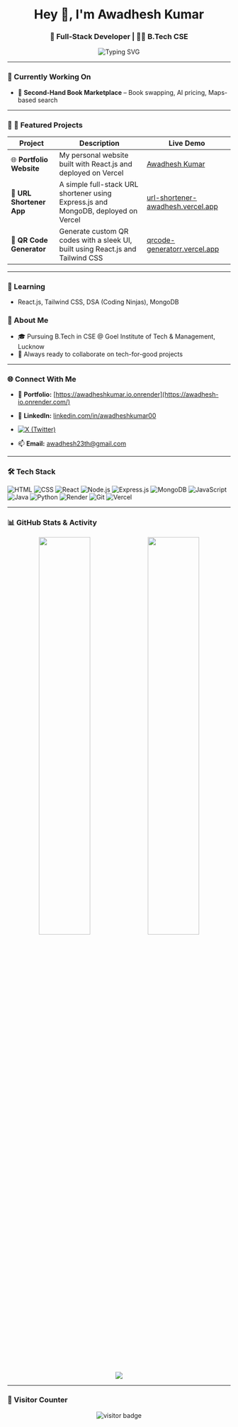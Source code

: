 <h1 align="center">Hey 👋, I'm Awadhesh Kumar</h1>
<h3 align="center">🚀 Full-Stack Developer | 👨‍🎓 B.Tech CSE </h3>

<p align="center">
  <img src="https://readme-typing-svg.herokuapp.com?font=Fira+Code&duration=2000&pause=1000&color=00BFFF&center=true&width=500&lines=Hi%2C+I'm+Awadhesh+Kumar+from+Lucknow%2C+India;CS+Undergrad+%7C+MERN+Stack+Developer;Passionate+about+coding+%26+tech+innovation!" alt="Typing SVG" />
</p>



---

### 🔭 Currently Working On
- 📘 **Second-Hand Book Marketplace** – Book swapping, AI pricing, Maps-based search


---

### 🌟 📌 Featured Projects

| Project | Description | Live Demo |
|--------|-------------|-----------|
| 🌐 **Portfolio Website** | My personal website built with React.js and deployed on Vercel | [Awadhesh Kumar](https://awadhesh-io.onrender.com/) |
| 🔗 **URL Shortener App** | A simple full-stack URL shortener using Express.js and MongoDB, deployed on Vercel | [url-shortener-awadhesh.vercel.app](https://url-shortener-awadhesh.vercel.app) |
| 🧾 **QR Code Generator** | Generate custom QR codes with a sleek UI, built using React.js and Tailwind CSS | [qrcode-generatorr.vercel.app](https://qrcode-generatorr.vercel.app) |


---

### 🌱 Learning
- React.js, Tailwind CSS, DSA (Coding Ninjas), MongoDB

### 🧠 About Me
- 🎓 Pursuing B.Tech in CSE @ Goel Institute of Tech & Management, Lucknow
- 🤝 Always ready to collaborate on tech-for-good projects

---

### 🌐 Connect With Me

- 🔗 **Portfolio:** [https://awadheshkumar.io.onrender](https://awadhesh-io.onrender.com/)  
- 💼 **LinkedIn:** [linkedin.com/in/awadheshkumar00](https://www.linkedin.com/in/awadhesh-kumar-615088265/)
- [![X (Twitter)](https://img.shields.io/badge/X-000000?style=flat&logo=x&logoColor=white)](https://x.com/awadhesh8994)
  
- 📫 **Email:** awadhesh23th@gmail.com 

---

### 🛠️ Tech Stack
![HTML](https://img.shields.io/badge/-HTML5-E34F26?style=flat-square&logo=html5&logoColor=white)
![CSS](https://img.shields.io/badge/-CSS3-1572B6?style=flat-square&logo=css3&logoColor=white)
![React](https://img.shields.io/badge/-React-61DAFB?style=flat-square&logo=react)
![Node.js](https://img.shields.io/badge/-Node.js-339933?style=flat-square&logo=node.js)
![Express.js](https://img.shields.io/badge/-Express.js-000000?style=flat-square&logo=express)
![MongoDB](https://img.shields.io/badge/-MongoDB-47A248?style=flat-square&logo=mongodb)
![JavaScript](https://img.shields.io/badge/-JavaScript-F7DF1E?style=flat-square&logo=javascript)
![Java](https://img.shields.io/badge/-Java-007396?style=flat-square&logo=java&logoColor=white)
![Python](https://img.shields.io/badge/-Python-3776AB?style=flat-square&logo=python&logoColor=white)
![Render](https://img.shields.io/badge/-Render-46E3B7?style=flat-square&logo=render&logoColor=000000)
![Git](https://img.shields.io/badge/-Git-F05032?style=flat-square&logo=git)
![Vercel](https://img.shields.io/badge/-Vercel-000000?style=flat-square&logo=vercel)

---

### 📊 GitHub Stats & Activity

<p align="center">
  <img src="https://github-readme-stats.vercel.app/api?username=awadhesh8994&show_icons=true&theme=tokyonight" width="48%" />
  <img src="https://github-readme-streak-stats.herokuapp.com/?user=awadhesh8994&theme=tokyonight" width="48%" />
</p>

<p align="center">
  <img src="https://github-readme-activity-graph.cyclic.app/graph?username=awadhesh8994&theme=tokyo-night&hide_border=true" />
</p>

---

### 👀 Visitor Counter

<p align="center">
  <img src="https://komarev.com/ghpvc/?username=awadhesh8994&label=Visitors&color=0e75b6&style=flat" alt="visitor badge" />
</p>
